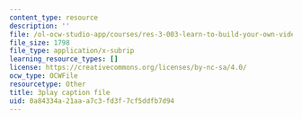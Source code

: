 ```yaml
---
content_type: resource
description: ''
file: /ol-ocw-studio-app/courses/res-3-003-learn-to-build-your-own-videogame-with-the-unity-game-engine-and-microsoft-kinect-january-iap-2017/0a84334a21aaa7c3fd3f7cf5ddfb7d94_4DmYVsqRbPg.srt
file_size: 1798
file_type: application/x-subrip
learning_resource_types: []
license: https://creativecommons.org/licenses/by-nc-sa/4.0/
ocw_type: OCWFile
resourcetype: Other
title: 3play caption file
uid: 0a84334a-21aa-a7c3-fd3f-7cf5ddfb7d94
---
```

